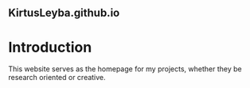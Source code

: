 ## KirtusLeyba.github.io
# Introduction
This website serves as the homepage for my projects,
whether they be research oriented or creative.